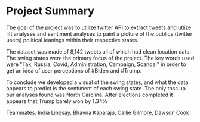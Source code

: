 # Project Summary

The goal of the project was to utilize twitter API to extract tweets and utlize lift analyses and sentiment analyses to paint a picture of the publics (twitter users) political leanings within their respective states. 

The dataset was made of 8,142 tweets all of which had clean location data. The swing states were the primary focus of the project. The key words used were "Tax, Russia, Covid, Administration, Campaign, Scandal" in order to get an idea of user perceptions of #Biden and #Trump.

To conclude we developed a visual of the swing states, and what the data appears to predict is the sentiment of each swing state. The only toss up our analyses found was North Carolina. After elections completed it appears that Trump barely won by 1.34%

Teammates: 
[India Lindsay](https://www.linkedin.com/in/india-lindsay/), 
[Bhavna Kaparaju](https://www.linkedin.com/in/bhavna-kaparaju/), 
[Callie Gilmore](https://www.linkedin.com/in/calliegilmore/), 
[Dawson Cook](https://www.linkedin.com/in/dawson-cook/)

